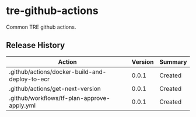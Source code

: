 # tre-github-actions

Common TRE github actions.

## Release History

| Action                                         | Version | Summary |
| ---------------------------------------------- | ------- | ------- |
| .github/actions/docker-build-and-deploy-to-ecr | 0.0.1   | Created |
| .github/actions/get-next-version               | 0.0.1   | Created |
| .github/workflows/tf-plan-approve-apply.yml    | 0.0.1   | Created |
